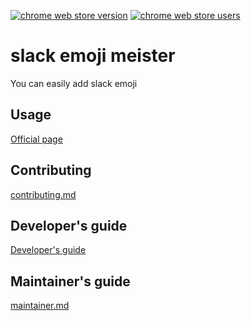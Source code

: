 [![chrome web store version](https://img.shields.io/chrome-web-store/v/omcnknklnilbbnoioiaibdkhoonlmdnj.svg)](https://chrome.google.com/webstore/detail/slack-emoji-meister/omcnknklnilbbnoioiaibdkhoonlmdnj)
[![chrome web store users](https://img.shields.io/chrome-web-store/d/omcnknklnilbbnoioiaibdkhoonlmdnj.svg)](https://chrome.google.com/webstore/detail/slack-emoji-meister/omcnknklnilbbnoioiaibdkhoonlmdnj)

# slack emoji meister

You can easily add slack emoji

## Usage

[Official page](https://takanakahiko.github.io/slack-emoji-meister)

## Contributing

[contributing.md](https://github.com/takanakahiko/slack-emoji-meister/blob/master/.github/CONTRIBUTING.md)

## Developer's guide

[Developer's guide](https://takanakahiko.github.io/slack-emoji-meister/dev)

## Maintainer's guide

[maintainer.md](https://takanakahiko.github.io/slack-emoji-meister/maintainer)
